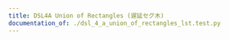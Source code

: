 ```yaml
---
title: DSL4A Union of Rectangles (遅延セグ木)
documentation_of: ./dsl_4_a_union_of_rectangles_lst.test.py
---
```


